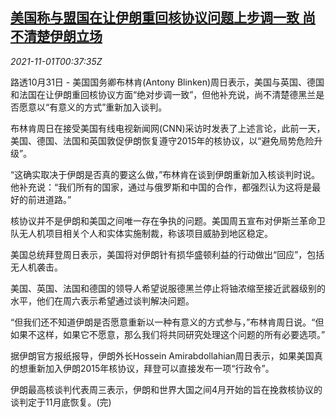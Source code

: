 <!--1635728462000-->
[美国称与盟国在让伊朗重回核协议问题上步调一致 尚不清楚伊朗立场](https://cn.reuters.com/article/usa-iran-nuclear-1031-sun-idCNKBS2HM0RF)
------

<div><i>2021-11-01T00:37:35Z</i></div><p>路透10月31日 - 美国国务卿布林肯(Antony Blinken)周日表示，美国与英国、德国和法国在让伊朗重回核协议方面“绝对步调一致”，但他补充说，尚不清楚德黑兰是否愿意以“有意义的方式”重新加入谈判。</p><p>布林肯周日在接受美国有线电视新闻网(CNN)采访时发表了上述言论，此前一天，美国、德国、法国和英国敦促伊朗恢复遵守2015年的核协议，以“避免局势危险升级”。</p><p>“这确实取决于伊朗是否真的要这么做，”布林肯在谈到伊朗重新加入核谈判时说。他补充说：“我们所有的国家，通过与俄罗斯和中国的合作，都强烈认为这将是最好的前进道路。”</p><p>核协议并不是伊朗和美国之间唯一存在争执的问题。美国周五宣布对伊斯兰革命卫队无人机项目相关个人和实体实施制裁，称该项目威胁到地区稳定。</p><p>美国总统拜登周日表示，美国将对伊朗针有损华盛顿利益的行动做出“回应”，包括无人机袭击。</p><p>美国、英国、法国和德国的领导人希望说服德黑兰停止将铀浓缩至接近武器级别的水平，他们在周六表示希望通过谈判解决问题。</p><p>“但我们还不知道伊朗是否愿意重新以一种有意义的方式参与，”布林肯周日说。“但如果不这样，如果它不愿意，那么我们将共同研究处理这个问题的所有必要选项。”</p><p>据伊朗官方报纸报导，伊朗外长Hossein Amirabdollahian周日表示，如果美国真的想重新加入伊朗2015年核协议，拜登可以直接发布一项“行政令”。</p><p>伊朗最高核谈判代表周三表示，伊朗和世界大国之间4月开始的旨在挽救核协议的谈判定于11月底恢复。(完)</p>
